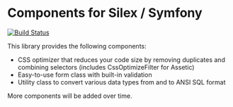 Components for Silex / Symfony
==============================

[![Build Status](https://travis-ci.org/lastzero/sympathy.png?branch=master)](https://travis-ci.org/lastzero/sympathy)

This library provides the following components:
* CSS optimizer that reduces your code size by removing duplicates and combining selectors (includes CssOptimizeFilter for Assetic)
* Easy-to-use form class with built-in validation
* Utility class to convert various data types from and to ANSI SQL format

More components will be added over time.
